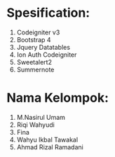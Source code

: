 # **Spesification**:

1. Codeigniter v3
2. Bootstrap 4
3. Jquery Datatables
4. Ion Auth Codeigniter
5. Sweetalert2
6. Summernote

# **Nama Kelompok**:

1. M.Nasirul Umam
2. Riqi Wahyudi 
3. Fina
4. Wahyu Ikbal Tawakal
5. Ahmad Rizal Ramadani



